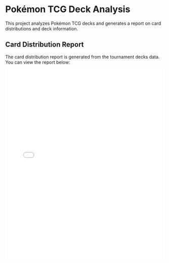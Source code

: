 # Pokémon TCG Deck Analysis

This project analyzes Pokémon TCG decks and generates a report on card distributions and deck information.

## Card Distribution Report

The card distribution report is generated from the tournament decks data. You can view the report below:

<iframe src="card_distribution_report.html" width="100%" height="600px" style="border:none;"></iframe>